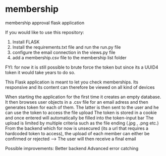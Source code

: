 # membership
membership approval flask application

If you would like to use this repository: 
1. Install FLASK
2. Install the requirements.txt file and run the run.py file
3. configure the email connection in the views.py file
4. add a membership.csv file to the membership list folder

FYI: for now it is still possible to brute force the token but since its a UUID4 token it would take years to do so.

This Flask application is meant to let you check memberships.
Its responsive and its content can therefore be viewed on all kind of devices

When starting the application for the first time it creates an empty database.
It then browses user objects in a .csv file for an email adress and then generates token for each of them. The latter is then sent to the user and he can use the token to access the file upload
The token is stored in a cookie and once entered will automatically be filled into the token-input bar
The upload is limited by multiple criteria such as the file ending (.jpg , .png etc.)
From the backend which for now is unsecured (its a url that requires a hardcoded token to access), the upload of each member can either be confirmed or rejected --> The user will then receive a final email

Possible improvements:
Better backend
Advanced error catching






